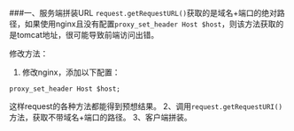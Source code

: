 ###一、服务端拼装URL
`request.getRequestURL()`获取的是域名+端口的绝对路径，如果使用nginx且没有配置`proxy_set_header Host $host`，则该方法获取的是tomcat地址，很可能导致前端访问出错。

修改方法：

1. 修改nginx，添加以下配置：
```properties
proxy_set_header Host $host;
```
这样request的各种方法都能得到预想结果。
2、调用`request.getRequestURI()`方法，获取不带域名+端口的路径。
3、客户端拼装。


